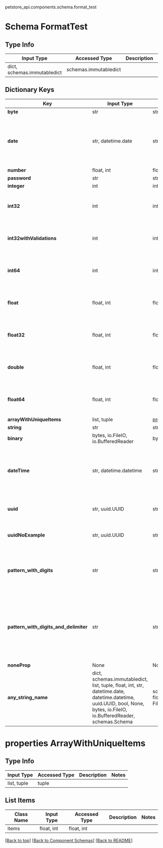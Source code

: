 petstore_api.components.schema.format_test
# Schema FormatTest

## Type Info
Input Type | Accessed Type | Description | Notes
------------ | ------------- | ------------- | -------------
dict, schemas.immutabledict | schemas.immutabledict |  |

## Dictionary Keys
Key | Input Type | Accessed Type | Description | Notes
------------ | ------------- | ------------- | ------------- | -------------
**byte** | str | str |  |
**date** | str, datetime.date | str |  | value must conform to RFC-3339 full-date YYYY-MM-DD
**number** | float, int | float, int |  |
**password** | str | str |  |
**integer** | int | int |  | [optional]
**int32** | int | int |  | [optional] value must be a 32 bit integer
**int32withValidations** | int | int |  | [optional] value must be a 32 bit integer
**int64** | int | int |  | [optional] value must be a 64 bit integer
**float** | float, int | float, int | this is a reserved python keyword | [optional] value must be a 32 bit float
**float32** | float, int | float, int |  | [optional] value must be a 32 bit float
**double** | float, int | float, int |  | [optional] value must be a 64 bit float
**float64** | float, int | float, int |  | [optional] value must be a 64 bit float
**arrayWithUniqueItems** | list, tuple | [properties.ArrayWithUniqueItems](#properties-arraywithuniqueitems) |  | [optional]
**string** | str | str |  | [optional]
**binary** | bytes, io.FileIO, io.BufferedReader | bytes, io.FileIO |  | [optional]
**dateTime** | str, datetime.datetime | str |  | [optional] value must conform to RFC-3339 date-time
**uuid** | str, uuid.UUID | str |  | [optional] value must be a uuid
**uuidNoExample** | str, uuid.UUID | str |  | [optional] value must be a uuid
**pattern_with_digits** | str | str | A string that is a 10 digit number. Can have leading zeros. | [optional]
**pattern_with_digits_and_delimiter** | str | str | A string starting with &#x27;image_&#x27; (case insensitive) and one to three digits following i.e. Image_01. | [optional]
**noneProp** | None | None |  | [optional]
**any_string_name** | dict, schemas.immutabledict, list, tuple, float, int, str, datetime.date, datetime.datetime, uuid.UUID, bool, None, bytes, io.FileIO, io.BufferedReader, schemas.Schema | schemas.immutabledict, tuple, float, int, str, bytes, bool, None, FileIO | any string name can be used but the value must be the correct type | [optional]

# properties ArrayWithUniqueItems

## Type Info
Input Type | Accessed Type | Description | Notes
------------ | ------------- | ------------- | -------------
list, tuple | tuple |  |

## List Items
Class Name | Input Type | Accessed Type | Description | Notes
------------- | ------------- | ------------- | ------------- | -------------
items | float, int | float, int |  |

[[Back to top]](#top) [[Back to Component Schemas]](../../../README.md#Component-Schemas) [[Back to README]](../../../README.md)
